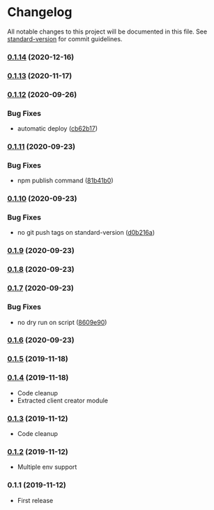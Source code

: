 # Changelog

All notable changes to this project will be documented in this file. See [standard-version](https://github.com/conventional-changelog/standard-version) for commit guidelines.

### [0.1.14](https://github.com/scaccogatto/contentful-module/compare/v0.1.13...v0.1.14) (2020-12-16)

### [0.1.13](https://github.com/scaccogatto/contentful-module/compare/v0.1.12...v0.1.13) (2020-11-17)

### [0.1.12](https://github.com/scaccogatto/contentful-module/compare/v0.1.11...v0.1.12) (2020-09-26)


### Bug Fixes

* automatic deploy ([cb62b17](https://github.com/scaccogatto/contentful-module/commit/cb62b172c08f63f6581b874c04bf6bb3467288b8))

### [0.1.11](https://github.com/scaccogatto/contentful-module/compare/v0.1.10...v0.1.11) (2020-09-23)


### Bug Fixes

* npm publish command ([81b41b0](https://github.com/scaccogatto/contentful-module/commit/81b41b0a82e19c40d026762d5247330ce9ac3999))

### [0.1.10](https://github.com/scaccogatto/contentful-module/compare/v0.1.9...v0.1.10) (2020-09-23)


### Bug Fixes

* no git push tags on standard-version ([d0b216a](https://github.com/scaccogatto/contentful-module/commit/d0b216a14a46e3671a072f6c7962eeb6ff9f9fc8))

### [0.1.9](https://github.com/scaccogatto/contentful-module/compare/v0.1.8...v0.1.9) (2020-09-23)

### [0.1.8](https://github.com/scaccogatto/contentful-module/compare/v0.1.7...v0.1.8) (2020-09-23)

### [0.1.7](https://github.com/scaccogatto/contentful-module/compare/v0.1.6...v0.1.7) (2020-09-23)


### Bug Fixes

* no dry run on script ([8609e90](https://github.com/scaccogatto/contentful-module/commit/8609e9063f7d1753497f9bba35e6748af97bff99))

### [0.1.6](https://github.com/scaccogatto/contentful-module/compare/v0.1.5...v0.1.6) (2020-09-23)

### [0.1.5](https://github.com/scaccogatto/contentful-module/compare/v0.1.4...v0.1.5) (2019-11-18)

### [0.1.4](https://github.com/scaccogatto/contentful-module/compare/v0.1.3...v0.1.4) (2019-11-18)

- Code cleanup
- Extracted client creator module

### [0.1.3](https://github.com/scaccogatto/contentful-module/compare/v0.1.2...v0.1.3) (2019-11-12)

- Code cleanup

### [0.1.2](https://github.com/scaccogatto/contentful-module/compare/v0.1.1...v0.1.2) (2019-11-12)

- Multiple env support

### 0.1.1 (2019-11-12)

- First release
